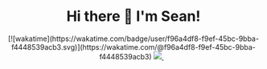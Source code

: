 <h1 align='center'>
Hi there 👋 I'm Sean!
</h1>
<p1>
  
</p1>
<p align='center'>
[![wakatime](https://wakatime.com/badge/user/f96a4df8-f9ef-45bc-9bba-f4448539acb3.svg)](https://wakatime.com/@f96a4df8-f9ef-45bc-9bba-f4448539acb3)
  <a href="https://www.linkedin.com/in/sarackal/">
    <img src="https://img.shields.io/badge/linkedin-%230077B5.svg?&style=for-the-badge&logo=linkedin&logoColor=white" />
  </a>&nbsp;&nbsp;
</p>

<!--
**ScribleSean/ScribleSean** is a ✨ _special_ ✨ repository because its `README.md` (this file) appears on your GitHub profile.

Here are some ideas to get you started:

- 🔭 I’m currently working on ...
- 🌱 I’m currently learning ...
- 👯 I’m looking to collaborate on ...
- 🤔 I’m looking for help with ...
- 💬 Ask me about ...
- 📫 How to reach me: ...
- 😄 Pronouns: ...
- ⚡ Fun fact: ...
-->
